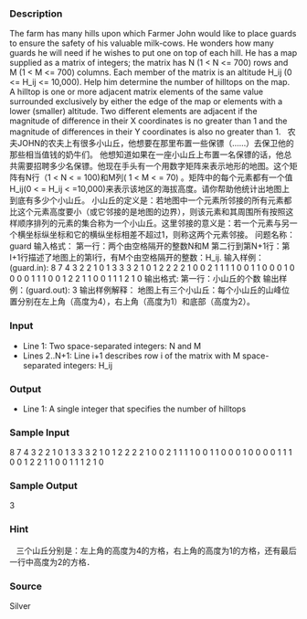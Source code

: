 
### Description
The farm has many hills upon which Farmer John would like to place guards to ensure the safety of his valuable milk-cows. He wonders how many guards he will need if he wishes to put one on top of each hill. He has a map supplied as a matrix of integers; the matrix has N (1 < N <= 700) rows and M (1 < M <= 700) columns. Each member of the matrix is an altitude H_ij (0 <= H_ij <= 10,000). Help him determine the number of hilltops on the map. A hilltop is one or more adjacent matrix elements of the same value surrounded exclusively by either the edge of the map or elements with a lower (smaller) altitude. Two different elements are adjacent if the magnitude of difference in their X coordinates is no greater than 1 and the magnitude of differences in their Y coordinates is also no greater than 1.
 
农夫JOHN的农夫上有很多小山丘，他想要在那里布置一些保镖（……）去保卫他的那些相当值钱的奶牛们。 他想知道如果在一座小山丘上布置一名保镖的话，他总共需要招聘多少名保镖。他现在手头有一个用数字矩阵来表示地形的地图。这个矩阵有N行（1 < N < = 100)和M列( 1 < M < = 70) 。矩阵中的每个元素都有一个值H_ij(0 < = H_ij < =10,000)来表示该地区的海拔高度。请你帮助他统计出地图上到底有多少个小山丘。 小山丘的定义是：若地图中一个元素所邻接的所有元素都比这个元素高度要小（或它邻接的是地图的边界），则该元素和其周围所有按照这样顺序排列的元素的集合称为一个小山丘。这里邻接的意义是：若一个元素与另一个横坐标纵坐标和它的横纵坐标相差不超过1，则称这两个元素邻接。 问题名称：guard 输入格式： 第一行：两个由空格隔开的整数N和M 第二行到第N+1行：第I+1行描述了地图上的第I行，有M个由空格隔开的整数：H_ij. 输入样例：(guard.in): 8 7 4 3 2 2 1 0 1 3 3 3 2 1 0 1 2 2 2 2 1 0 0 2 1 1 1 1 0 0 1 1 0 0 0 1 0 0 0 0 1 1 1 0 0 1 2 2 1 1 0 0 1 1 1 2 1 0 输出格式: 第一行：小山丘的个数 输出样例：(guard.out): 3 输出样例解释： 地图上有三个小山丘：每个小山丘的山峰位置分别在左上角（高度为4），右上角（高度为1）和底部（高度为2）。
### Input
* Line 1: Two space-separated integers: N and M 
* Lines 2..N+1: Line i+1 describes row i of the matrix with M space-separated integers: H_ij 
### Output
* Line 1: A single integer that specifies the number of hilltops 
### Sample Input
8 7
4 3 2 2 1 0 1
3 3 3 2 1 0 1
2 2 2 2 1 0 0
2 1 1 1 1 0 0
1 1 0 0 0 1 0
0 0 0 1 1 1 0
0 1 2 2 1 1 0
0 1 1 1 2 1 0


### Sample Output
3

### Hint
   三个山丘分别是：左上角的高度为4的方格，右上角的高度为1的方格，还有最后一行中高度为2的方格．
### Source
Silver